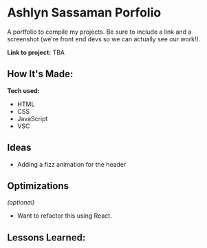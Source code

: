 # Ashlyn Sassaman Porfolio
A portfolio to compile my projects.
 Be sure to include a link and a screenshot (we're front end devs so we can actually see our work!).

**Link to project:** TBA


## How It's Made:

**Tech used:** 
- HTML
- CSS
- JavaScript
- VSC

## Ideas
- Adding a fizz animation for the header 

## Optimizations
*(optional)*
- Want to refactor this using React.


## Lessons Learned:

